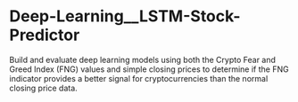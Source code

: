 # Deep-Learning__LSTM-Stock-Predictor
Build and evaluate deep learning models using both the  Crypto Fear and Greed Index (FNG) values and simple closing prices to determine if the FNG indicator provides a better signal for cryptocurrencies than the normal closing price data.
